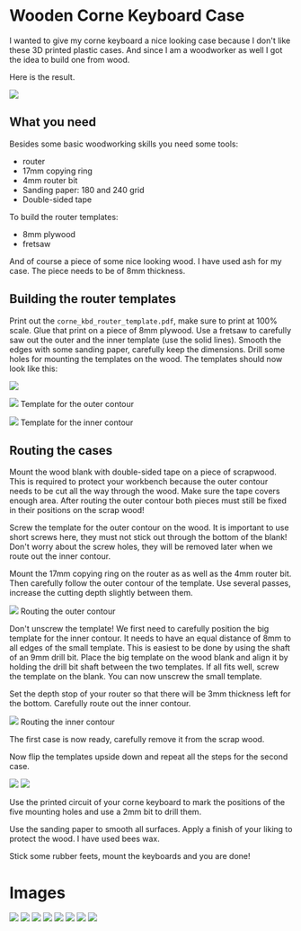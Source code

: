# Wooden Corne Keyboard Case


I wanted to give my corne keyboard a nice looking case because I don't like these 3D printed plastic cases. And since I am a woodworker as well I got the idea to build one from wood.

Here is the result.

![](./images/corne_kbd_0002.jpg)

## What you need
Besides some basic woodworking skills you need some tools:

- router
- 17mm copying ring
- 4mm router bit
- Sanding paper: 180 and 240 grid
- Double-sided tape

To build the router templates:

- 8mm plywood
- fretsaw

And of course a piece of some nice looking wood. I have used ash for my case. The piece needs to be of 8mm thickness.

## Building the router templates
Print out the `corne_kbd_router_template.pdf`, make sure to print at 100% scale.
Glue that print on a piece of 8mm plywood. Use a fretsaw to carefully saw out the outer and the inner template (use the solid lines). Smooth the edges with some sanding paper, carefully keep the dimensions. Drill some holes for mounting the templates on the wood. The templates should now look like this:

![](./images/plywood_templates.jpeg)

![](./images/outer_template.jpeg)
Template for the outer contour

![](./images/inner_template.jpeg)
Template for the inner contour

## Routing the cases
Mount the wood blank with double-sided tape on a piece of scrapwood. This is required to protect your workbench because the outer contour needs to be cut all the way through the wood. Make sure the tape covers enough area. After routing the outer contour both pieces must still be fixed in their positions on the scrap wood!

Screw the template for the outer contour on the wood. It is important to use short screws here, they must not stick out through the bottom of the blank! Don't worry about the screw holes, they will be removed later when we route out the inner contour.

Mount the 17mm copying ring on the router as as well as the 4mm router bit. Then carefully follow the outer contour of the template. Use several passes, increase the cutting depth slightly between them.

![](./images/routing_outer_contour.jpeg)
Routing the outer contour

Don't unscrew the template! We first need to carefully position the big template for the inner contour. It needs to have an equal distance of 8mm to all edges of the small template. This is easiest to be done by using the shaft of an 9mm drill bit. Place the big template on the wood blank and align it by holding the drill bit shaft between the two templates. If all fits well, screw the template on the blank. You can now unscrew the small template.

Set the depth stop of your router so that there will be 3mm thickness left for the bottom. Carefully route out the inner contour.

![](./images/routing_inner_contour.jpeg)
Routing the inner contour

The first case is now ready, carefully remove it from the scrap wood.

Now flip the templates upside down and repeat all the steps for the second case.

![](./images/cases.jpeg)
![](./images/bottom_view.jpeg)

Use the printed circuit of your corne keyboard to mark the positions of the five mounting holes and use a 2mm bit to drill them.

Use the sanding paper to smooth all surfaces. Apply a finish of your liking to protect the wood. I have used bees wax.

Stick some rubber feets, mount the keyboards and you are done!

# Images

![](./images/corne_kbd_0003.jpg)
![](./images/corne_kbd_0004.jpg)
![](./images/corne_kbd_0005.jpg)
![](./images/corne_kbd_0006.jpg)
![](./images/corne_kbd_0007.jpg)
![](./images/corne_kbd_0008.jpg)
![](./images/corne_kbd_0009.jpg)
![](./images/corne_kbd_0010.jpg)
